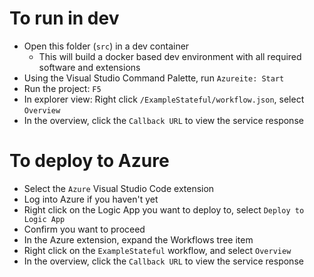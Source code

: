 # To run in dev

- Open this folder (`src`) in a dev container
  - This will build a docker based dev environment with all required software and extensions
- Using the Visual Studio Command Palette, run `Azureite: Start`
- Run the project: `F5`
- In explorer view: Right click `/ExampleStateful/workflow.json`, select `Overview`
- In the overview, click the `Callback URL` to view the service response


# To deploy to Azure  

- Select the `Azure` Visual Studio Code extension
- Log into Azure if you haven't yet
- Right click on the Logic App you want to deploy to, select `Deploy to Logic App`
- Confirm you want to proceed
- In the Azure extension, expand the Workflows tree item
- Right click on the `ExampleStateful` workflow, and select `Overview`
- In the overview, click the `Callback URL` to view the service response
